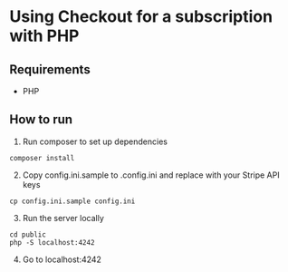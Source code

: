 # Using Checkout for a subscription with PHP

## Requirements
* PHP

## How to run

1. Run composer to set up dependencies

```
composer install
```

2. Copy config.ini.sample to .config.ini and replace with your Stripe API keys

```
cp config.ini.sample config.ini
```

3. Run the server locally

```
cd public
php -S localhost:4242
```

4. Go to localhost:4242
